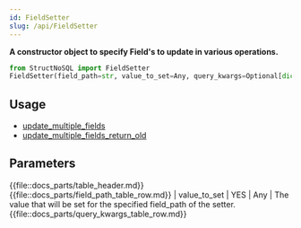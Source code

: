 ```yaml
---
id: FieldSetter
slug: /api/FieldSetter
---
```


**A constructor object to specify Field's to update in various operations.**

```python
from StructNoSQL import FieldSetter
FieldSetter(field_path=str, value_to_set=Any, query_kwargs=Optional[dict])
```

## Usage
- [update_multiple_fields](../api/update_multiple_fields.md)
- [update_multiple_fields_return_old](../api/update_multiple_fields_return_old.md)

## Parameters

{{file::docs_parts/table_header.md}}
{{file::docs_parts/field_path_table_row.md}}
| value_to_set  | YES      | Any  | The value that will be set for the specified field_path of the setter.
{{file::docs_parts/query_kwargs_table_row.md}}

 
